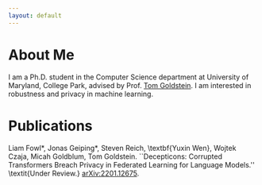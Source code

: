 ```yaml
---
layout: default
---
```


# About Me
I am a Ph.D. student in the Computer Science department at University of Maryland, College Park, advised by Prof. [Tom Goldstein](https://www.cs.umd.edu/~tomg/). I am interested in robustness and privacy in machine learning.

# Publications
Liam Fowl*, Jonas Geiping*, Steven Reich, \textbf{Yuxin Wen}, Wojtek Czaja, Micah Goldblum, Tom Goldstein. ``Decepticons: Corrupted Transformers Breach Privacy in Federated Learning for Language Models.'' \textit{Under Review.} [arXiv:2201.12675](https://arxiv.org/pdf/2201.12675.pdf).

